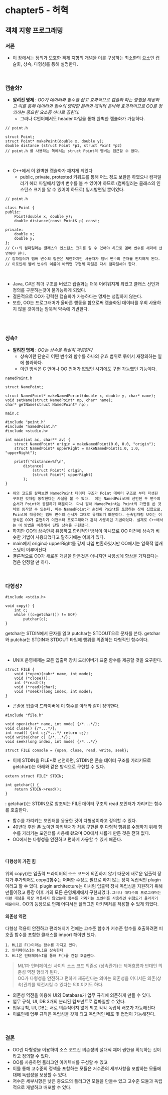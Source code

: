 # chapter5  - 허혁

## 객체 지향 프로그래밍

### 서론
* 이 장에서는 정의가 모호한 객체 지향의 개념을 이를 구성하는 최소한의 요소인 캡슐화, 상속, 다형성를 통해 설명한다.

</br>

### 캡슐화?
* **알려진 명제** : *OO가 데이터와 함수를 쉽고 효과적으로 캡슐화 하는 방법을 제공하고 이를 통해 데이터와 함수의 명확한 분리와 데이터 은닉에 효과적이므로 OO를 정의하는 중요한 요소중 하나로 꼽힌다.*
    * 그러나 C언어에서도 header 파일을 통해 완벽한 캡슐화가 가능하다.

```
// point.h

struct Point; 
struct Point* makePoint(double x, double y);  
double distance (struct Point *p1, struct Point *p2)    
// point.h 를 사용하는 쪽에서는 struct Point의 멤버는 접근할 수 없다.
```

</br>

* C++에서 이 완벽한 캡슐화가 깨지게 되었다
    * public, private, protexted 키워드를 통해 어느 정도 보완은 하였으나 컴파일러가 헤더 파일에서 멤버 변수를 볼 수 있어야 하므로 (컴파일러는 클래스의 인스턴스 크기를 알 수 있어야 하므로) 임시방편일 뿐이었다.


```
// point.h

class Point {
public:
    Point(double x, double y);
    double distance(const Point& p) const;

private:
    double x;
    double y;
};
// C++의 컴파일러는 클래스의 인스턴스 크기를 알 수 있어야 하므로 멤버 변수를 헤더에 선언해야 한다.
// 컴파일러가 멤버 변수의 접근은 제한하지만 사용자가 멤버 변수의 존재를 인지하게 된다.
// 이로인해 멤버 변수의 이름이 바뀌면 구현체 파일은 다시 컴파일해야 한다.
```

</br>

* Java, C#은 헤더 구조를 버렸고 캡슐화는 더욱 어려워지게 되었고 클래스 선언과 정의를 구분하는것이 불가능하게 되었다.
* 결론적으로 OO가 강력한 캡슐화가 가능하다는 명제는 성립하지 않는다.
* 또한, OO는 프로그래머가 올바른 행동을 함으로써 캡슐화된 데이터를 우회 사용하지 않을 것이라는 암묵적 약속에 기반한다.

<br/>
<br/>


### 상속?

* **알려진 명제** : *OO는 상속을 확실히 제공한다*
    * 상속이란 단순히 어떤 변수와 함수를 하나의 유효 범위로 묶어서 재정의하는 일에 불과하다.
    * 이런 방식은 C 언어나 OO 언어가 없었던 시기에도 구현 가능했던 기능이다.

```
namedPoint.h

struct NamePoint;

struct NamedPoint* makeNamedPorint(double x, double y, char* name);
void setName(struct NamedPoint* np, char* name);
char* getName(struct NamedPoint* np);
```

```
main.c

#include "point.h"
#include "namedPoint.h"
#include <studio.h>

int main(int ac, char** av) {
    struct NamedPoint* origin = makeNamedPoint(0.0, 0.0, "origin");
    struct NamedPoint* upperRight = makeNamedPoint(1.0, 1.0, "upperRight");

    printf("distance=%f\n", 
        distance(
            (struct Point*) origin,
            (struct Point*) upperRight)
        );
}
```

* `위의 코드를 살펴보면 NamedPoint 데이터 구조가 Point 데이터 구조로 부터 파생된 구조인 것처럼 동작한다는 사실을 볼 수 있다.  이는 NamedPoint에 선언된 두 변수의 순서가 Point와 동일하기 때문이다. 다시 말해 NamedPoint는 Point의 가면을 쓴 것처럼 동작할 수 있는데, 이는 NamedPoint가 순전히 Point를 포함하는 상위 집합으로, Point에 대응하는 멤버 변수의 순서가 그대로 유지되기 떄문이다.
눈속임처럼 보이는 이 방식은 OO가 출현하기 이전부터 프로그래머가 흔히 사용하던 기법이었다. 실제로 C++에서는 이 방법을 이용해서 단일 상속을 구현했다.`
* 하지만 OO의 상속만큼 유용하고 합리적인 방식이 아니므로 OO 이전에 상속과 비슷한 기법이 사용되었다고 말하기에는 어폐가 있다.
* main에서 origin과 upperRight를 강제 타입 변환하였지만 OO에서는 암묵적 업캐스팅이 이루어진다.
* 결론적으로 OO가 새로운 개념을 만든것은 아니지만 사용성에 향상을 가져왔다는 점은 인정할 만 하다.

<br/>

### 다형성?

```
#include <stdio.h>

void copy() {
    int c;
    while ((c=getchar()) != EOF)
        putchar(c);
}
```
getchar는 STDIN에서 문자를 읽고 putchar는 STDOUT으로 문자를 쓴다.
getchar와 putchar는 STDIN과 STDOUT 타입에 행위를 의존하는 다형적인 함수이다.

</br>

* UNIX 운영체제는 모든 입출력 장치 드라이버가 표준 함수를 제공할 것을 요구한다.
```
struct FILE {
    void (*open)(cahr* name, int mode);
    void (*close)();
    int (*read)();
    void (*read)(char);
    void (*seek)(long index, int mode);
}
```

* 콘솔용 입출력 드라이버에 이 함수를 아래와 같이 정의한다.
```
#include "file.h"

void open(char* name, int mode) {/*...*/};
void close() {/*...*/};
int read() {int c;/*...*/ return c;};
void write(char c) {/*...*/};
void seek(long index, int mode) {/*...*/}

struct FILE console = {open, close, read, write, seek};
```

* 이제 STDIN을 FILE*로 선언하면, STDIN은 콘솔 데이터 구조를 가리키므로 getchar()는 아래와 같은 방식으로 구현할 수 있다.
```
extern struct FILE* STDIN;

int getchar() {
    return STDIN->read();
}
```
: getchar()는 STDIN으로 참조되는 FILE 데이터 구조의 read 포인터가 가리키는 함수를 호출한다.

* 함수를 가리키는 포인터를 응용한 것이 다형성이라고 정의할 수 있다.
* 40년대 후반 폰 노이만 아키텍처가 처음 구현된 후 다형적 행위를 수행하기 위해 함수를 가리키는 포인터를 사용해 왔으며 OO에서 새롭게 만든 것은 전혀 없다.
* OO에서는 다형성을 안전하고 편하게 사용할 수 있게 해준다.

</br>

#### 다형성이 가진 힘
위의 copy()는 입출력 드라이버의 소스 코드에 의존하지 않기 때문에 새로운 입출력 장치가 추가되어도 copy()함수는 어떠한 수정도 필요로 하지 않는 장치 독립적인 plugin 이라고 할 수 있다.
plugin architecture는 이처럼 입출력 장치 독립성을 지원하기 위해 만들어졌고 등장 이후 거의 모든 운영체제에서 구현되었다.
`그러나 대다수의 프로그래머는 이런 개념을 확장 적용하지 않았는데 함수를 가리키는 포인터를 사용하면 위험도가 올라가기 때문이다.`
OO의 등장으로 언제 어디서든 플러그인 아키텍처를 적용할 수 있게 되었다.

#### 의존성 역전
다형성 적용이 안전하고 편리해지기 전에는 고수준 함수가 저수준 함수를 호출하려면 피호출 함수를 포함한 클래스를 import 해야만 했다.

    1. ML1은 F()이라는 함수를 가지고 있다.
    2. 인터페이스I는 ML1을 상속한다
    3. HL1은 인터페이스I를 통해 F()를 간접 호출한다.

> ML1과 인터페이스I 사이의 소스 코드 의존성 (상속관계)는 제어흐름과 반대인 의존성 역전 형태가 된다. </br>
> OO가 다형성을 안전하고 편하게 제공한다는 의미는 의존성을 어디서든 의존(상속)관계를 역전시킬 수 있다는 의미이기도 하다.

* 의존성 역전을 이용해 UI와 Database가 업무 규칙에 의존하게 만들 수 있다. 
* 업무 규칙, UI, DB 3개의 분리된 컴포넌트로 컴파일할 수 있다. 
* 업무규칙, UI, DB는 서로 의존적이지 않게 되고 각각 독립적 배포가 가능해진다
* 이로인해 업무 규칙은 독립성을 갖게 되고 독립적인 배포 및 협업이 가능해진다.



<br/>

### 결론
*  OO란 다형성을 이용하여 소스 코드간 의존성의 절대적 제어 권한을 획득하는 것이라고 정의할 수 있다.
* OO를 사용하면 플러그인 아키텍처를 구성할 수 있고 
* 이를 통해 고수준의 정책을 포함하는 모듈은 저수준의 세부사항을 포함하는 모듈에 대해 독립성을 보장할 수 있다.
* 저수준 세부사항은 낮은 중요도의 플러그인 모듈을 만들수 있고 고수준 모듈과 독립적으로 개발하고 배포할 수 있다.